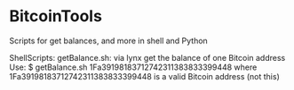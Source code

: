 # BitcoinTools
Scripts for get balances, and more in shell and Python

ShellScripts:
getBalance.sh: via lynx get the balance of one Bitcoin address
  Use: $ getBalance.sh 1Fa39198183712742311383833399448 
          where 1Fa39198183712742311383833399448 is a valid Bitcoin address (not this)
          

